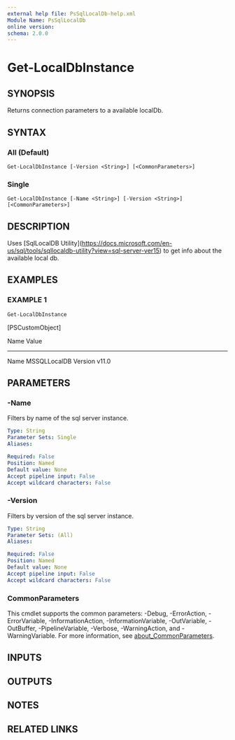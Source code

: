 ```yaml
---
external help file: PsSqlLocalDb-help.xml
Module Name: PsSqlLocalDb
online version:
schema: 2.0.0
---
```


# Get-LocalDbInstance

## SYNOPSIS
Returns connection parameters to a available localDb.

## SYNTAX

### All (Default)
```
Get-LocalDbInstance [-Version <String>] [<CommonParameters>]
```

### Single
```
Get-LocalDbInstance [-Name <String>] [-Version <String>] [<CommonParameters>]
```

## DESCRIPTION
Uses \[SqlLocalDB Utility\](https://docs.microsoft.com/en-us/sql/tools/sqllocaldb-utility?view=sql-server-ver15) to get info about the available local db.

## EXAMPLES

### EXAMPLE 1
```
Get-LocalDbInstance
```

\[PSCustomObject\]

Name                           Value
----                           -----
Name                           MSSQLLocalDB
Version                        v11.0

## PARAMETERS

### -Name
Filters by name of the sql server instance.

```yaml
Type: String
Parameter Sets: Single
Aliases:

Required: False
Position: Named
Default value: None
Accept pipeline input: False
Accept wildcard characters: False
```

### -Version
Filters by version of the sql server instance.

```yaml
Type: String
Parameter Sets: (All)
Aliases:

Required: False
Position: Named
Default value: None
Accept pipeline input: False
Accept wildcard characters: False
```

### CommonParameters
This cmdlet supports the common parameters: -Debug, -ErrorAction, -ErrorVariable, -InformationAction, -InformationVariable, -OutVariable, -OutBuffer, -PipelineVariable, -Verbose, -WarningAction, and -WarningVariable. For more information, see [about_CommonParameters](http://go.microsoft.com/fwlink/?LinkID=113216).

## INPUTS

## OUTPUTS

## NOTES

## RELATED LINKS
